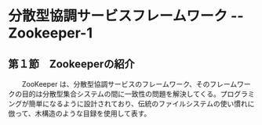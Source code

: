 # 分散型協調サービスフレームワーク -- Zookeeper-1

## 第１節　Zookeeperの紹介

　　ZooKeeper は、分散型協調サービスのフレームワーク、そのフレームワークの目的は分散型集合システムの間に一致性の問題を解決してくる。プログラミングが簡単になるように設計されており、伝統のファイルシステムの使い慣れに倣って、木構造のような目録を使用して表す。